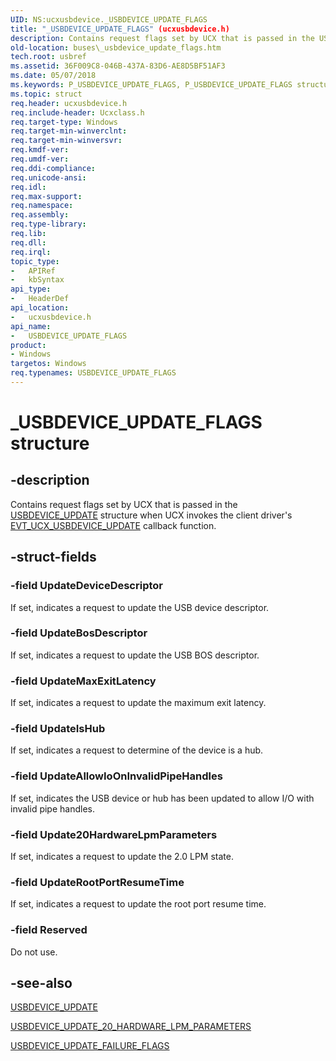 ```yaml
---
UID: NS:ucxusbdevice._USBDEVICE_UPDATE_FLAGS
title: "_USBDEVICE_UPDATE_FLAGS" (ucxusbdevice.h)
description: Contains request flags set by UCX that is passed in the USBDEVICE_UPDATE structure when UCX invokes the client driver's EVT_UCX_USBDEVICE_UPDATE callback function.
old-location: buses\_usbdevice_update_flags.htm
tech.root: usbref
ms.assetid: 36F009C8-046B-437A-83D6-AE8D5BF51AF3
ms.date: 05/07/2018
ms.keywords: P_USBDEVICE_UPDATE_FLAGS, P_USBDEVICE_UPDATE_FLAGS structure pointer [Buses], USBDEVICE_UPDATE_FLAGS, USBDEVICE_UPDATE_FLAGS structure [Buses], _USBDEVICE_UPDATE_FLAGS, buses._usbdevice_update_flags, ucxusbdevice/P_USBDEVICE_UPDATE_FLAGS, ucxusbdevice/_USBDEVICE_UPDATE_FLAGS
ms.topic: struct
req.header: ucxusbdevice.h
req.include-header: Ucxclass.h
req.target-type: Windows
req.target-min-winverclnt: 
req.target-min-winversvr: 
req.kmdf-ver: 
req.umdf-ver: 
req.ddi-compliance: 
req.unicode-ansi: 
req.idl: 
req.max-support: 
req.namespace: 
req.assembly: 
req.type-library: 
req.lib: 
req.dll: 
req.irql: 
topic_type:
-	APIRef
-	kbSyntax
api_type:
-	HeaderDef
api_location:
-	ucxusbdevice.h
api_name:
-	USBDEVICE_UPDATE_FLAGS
product:
- Windows
targetos: Windows
req.typenames: USBDEVICE_UPDATE_FLAGS
---
```


# _USBDEVICE_UPDATE_FLAGS structure


## -description


Contains request flags set by UCX that is  passed in the <a href="https://msdn.microsoft.com/library/windows/hardware/mt188080">USBDEVICE_UPDATE</a> structure when UCX invokes the client driver's <a href="https://msdn.microsoft.com/library/windows/hardware/mt187846">EVT_UCX_USBDEVICE_UPDATE</a> callback function.


## -struct-fields




### -field UpdateDeviceDescriptor

If set, indicates a request to update the USB device descriptor.


### -field UpdateBosDescriptor

If set, indicates a request to update the USB BOS descriptor.


### -field UpdateMaxExitLatency

If set, indicates a request to update the maximum exit latency.


### -field UpdateIsHub

If set, indicates a request to determine of the device is a hub.


### -field UpdateAllowIoOnInvalidPipeHandles

If set, indicates the USB device or hub has been updated to allow I/O with invalid pipe handles.


### -field Update20HardwareLpmParameters

If set, indicates a request to update the 2.0 LPM state.


### -field UpdateRootPortResumeTime

If set, indicates a request to  update the root port resume time.


### -field Reserved

Do not use. 


## -see-also




<a href="https://msdn.microsoft.com/library/windows/hardware/mt188080">USBDEVICE_UPDATE</a>



<a href="https://msdn.microsoft.com/library/windows/hardware/mt188081">USBDEVICE_UPDATE_20_HARDWARE_LPM_PARAMETERS</a>



<a href="https://msdn.microsoft.com/library/windows/hardware/mt188082">USBDEVICE_UPDATE_FAILURE_FLAGS</a>
 

 

